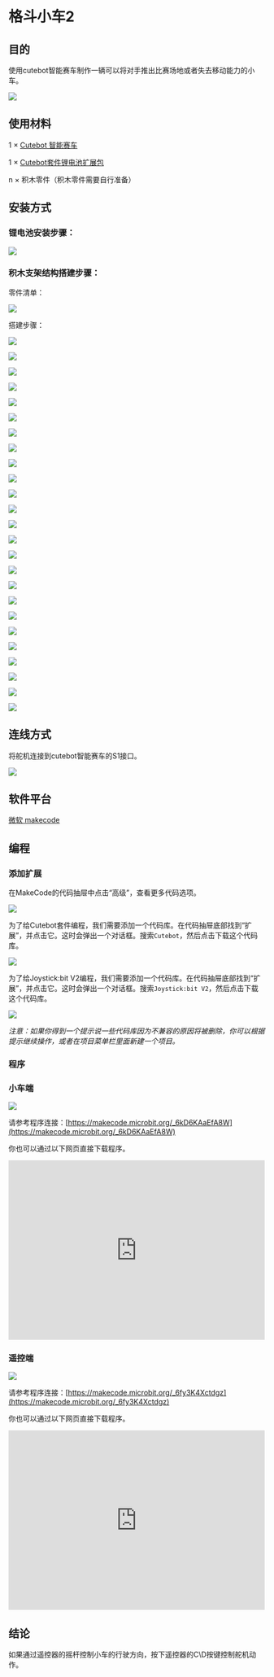 # 格斗小车2

## 目的
使用cutebot智能赛车制作一辆可以将对手推出比赛场地或者失去移动能力的小车。

![](./images/cutebot-case-27-01.png)

## 使用材料

1 × [Cutebot 智能赛车](https://www.elecfreaks.com/micro-bit-smart-cutebot.html)

1 × [Cutebot套件锂电池扩展包](https://www.elecfreaks.com/cutebot-lithium-battery-pack.html)

n × 积木零件（积木零件需要自行准备）


## 安装方式
### 锂电池安装步骤：

![](./images/cutebot-step-01.png)

### 积木支架结构搭建步骤：

零件清单：

![](./images/cutebot-case-27-step-01.png)

搭建步骤：

![](./images/cutebot-case-27-step-02.png)

![](./images/cutebot-case-27-step-03.png)

![](./images/cutebot-case-27-step-04.png)

![](./images/cutebot-case-27-step-05.png)

![](./images/cutebot-case-27-step-06.png)

![](./images/cutebot-case-27-step-07.png)

![](./images/cutebot-case-27-step-08.png)

![](./images/cutebot-case-27-step-09.png)

![](./images/cutebot-case-27-step-10.png)

![](./images/cutebot-case-27-step-11.png)

![](./images/cutebot-case-27-step-12.png)

![](./images/cutebot-case-27-step-13.png)

![](./images/cutebot-case-27-step-14.png)

![](./images/cutebot-case-27-step-15.png)

![](./images/cutebot-case-27-step-16.png)

![](./images/cutebot-case-27-step-17.png)

![](./images/cutebot-case-27-step-18.png)

![](./images/cutebot-case-27-step-19.png)

![](./images/cutebot-case-27-step-20.png)

![](./images/cutebot-case-27-step-21.png)

![](./images/cutebot-case-27-step-22.png)

![](./images/cutebot-case-27-step-23.png)

![](./images/cutebot-case-27-step-24.png)

![](./images/cutebot-case-27-step-25.png)

![](./images/cutebot-case-27-step-26.png)

## 连线方式

将舵机连接到cutebot智能赛车的S1接口。

![](./images/cutebot-case-26-10.png)


## 软件平台

[微软 makecode](https://makecode.microbit.org/#)

## 编程

### 添加扩展
在MakeCode的代码抽屉中点击“高级”，查看更多代码选项。

![](./images/cutebot-case-24-01.png)

为了给Cutebot套件编程，我们需要添加一个代码库。在代码抽屉底部找到“扩展”，并点击它。这时会弹出一个对话框。搜索`Cutebot`，然后点击下载这个代码库。

![](./images/cutebot-case-24-02.png)

为了给Joystick:bit V2编程，我们需要添加一个代码库。在代码抽屉底部找到“扩展”，并点击它。这时会弹出一个对话框。搜索`Joystick:bit V2`，然后点击下载这个代码库。

![](./images/cutebot-case-22-03.png)

*注意：如果你得到一个提示说一些代码库因为不兼容的原因将被删除，你可以根据提示继续操作，或者在项目菜单栏里面新建一个项目。*

### 程序
### 小车端


![](./images/cutebot-case-26-04.png)


请参考程序连接：[https://makecode.microbit.org/_6kD6KAaEfA8W](https://makecode.microbit.org/_6kD6KAaEfA8W)

你也可以通过以下网页直接下载程序。

<div style="position:relative;height:0;padding-bottom:70%;overflow:hidden;">
<iframe style="position:absolute;top:0;left:0;width:100%;height:100%;" src="https://makecode.microbit.org/#pub:https://makecode.microbit.org/_6kD6KAaEfA8W" frameborder="0" sandbox="allow-popups allow-forms allow-scripts allow-same-origin">
</iframe>
</div>  

### 遥控端


![](./images/cutebot-case-26-05.png)


请参考程序连接：[https://makecode.microbit.org/_6fy3K4Xctdgz](https://makecode.microbit.org/_6fy3K4Xctdgz)

你也可以通过以下网页直接下载程序。

<div style="position:relative;height:0;padding-bottom:70%;overflow:hidden;">
<iframe style="position:absolute;top:0;left:0;width:100%;height:100%;" src="https://makecode.microbit.org/#pub:https://makecode.microbit.org/_6fy3K4Xctdgz" frameborder="0" sandbox="allow-popups allow-forms allow-scripts allow-same-origin">
</iframe>
</div>  

## 结论

如果通过遥控器的摇杆控制小车的行驶方向，按下遥控器的C\D按键控制舵机动作。
